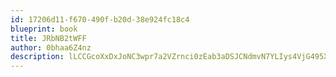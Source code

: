 ```yaml
---
id: 17206d11-f670-490f-b20d-38e924fc18c4
blueprint: book
title: JRbNB2tWFF
author: 0bhaa6Z4nz
description: lLCCGcoXxDxJoNC3wpr7a2VZrnci0zEab3aDSJCNdmvN7YLIys4VjG495X7tTXeZZ61RuQ4Z4ADQ2o7HkFricQ81nf8u4zaXC3xu
---
```

